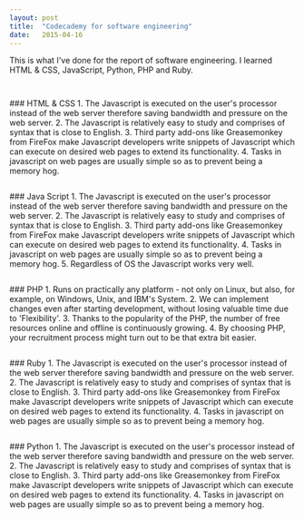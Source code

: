 ```yaml
---
layout: post
title:  "Codecademy for software engineering"
date:   2015-04-16
---
```


<p class="intro"><span class="dropcap">T</span>his is what I've done for the report of software engineering. 
I learned HTML & CSS, JavaScript, Python, PHP and Ruby.
<p><img src="http://i.imgur.com/RrAPjGv.png?1" alt=""></p>
<p><img src="http://i.imgur.com/QIgQOow.png" alt=""></p>
### HTML & CSS
1. The Javascript is executed on the user's processor instead of the web server therefore saving bandwidth and pressure on the web server.
2. The Javascript is relatively easy to study and comprises of syntax that is close to English.
3. Third party add-ons like Greasemonkey from FireFox make Javascript developers write snippets of Javascript which can execute on desired web pages to extend its functionality.
4. Tasks in javascript on web pages are usually simple so as to prevent being a memory hog.
<p><img src="http://i.imgur.com/LisHtUB.png" alt=""></p>
### Java Script
1. The Javascript is executed on the user's processor instead of the web server therefore saving bandwidth and pressure on the web server.
2. The Javascript is relatively easy to study and comprises of syntax that is close to English.
3. Third party add-ons like Greasemonkey from FireFox make Javascript developers write snippets of Javascript which can execute on desired web pages to extend its functionality.
4. Tasks in javascript on web pages are usually simple so as to prevent being a memory hog.
5. Regardless of OS the Javascript works very well.
<p><img src="http://i.imgur.com/IzFFRvf.png" alt=""></p>
### PHP
1. Runs on practically any platform - not only on Linux, but also, for example, on Windows, Unix, and IBM's System.
2. We can implement changes even after starting development, without losing valuable time due to 'Flexibility'.
3. Thanks to the popularity of the PHP, the number of free resources online and offline is continuously growing.
4. By choosing PHP, your recruitment process might turn out to be that extra bit easier.
<p><img src="http://i.imgur.com/drJgqY5.png" alt=""></p>
### Ruby
1. The Javascript is executed on the user's processor instead of the web server therefore saving bandwidth and pressure on the web server.
2. The Javascript is relatively easy to study and comprises of syntax that is close to English.
3. Third party add-ons like Greasemonkey from FireFox make Javascript developers write snippets of Javascript which can execute on desired web pages to extend its functionality.
4. Tasks in javascript on web pages are usually simple so as to prevent being a memory hog.
<p><img src="http://i.imgur.com/dVzq5kn.png" alt=""></p>
### Python
1. The Javascript is executed on the user's processor instead of the web server therefore saving bandwidth and pressure on the web server.
2. The Javascript is relatively easy to study and comprises of syntax that is close to English.
3. Third party add-ons like Greasemonkey from FireFox make Javascript developers write snippets of Javascript which can execute on desired web pages to extend its functionality.
4. Tasks in javascript on web pages are usually simple so as to prevent being a memory hog.
